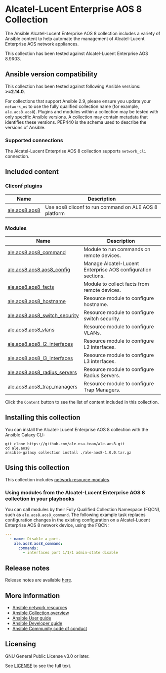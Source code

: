 # Alcatel-Lucent Enterprise AOS 8 Collection

The Ansible Alcatel-Lucent Enterprise AOS 8 collection includes a variety of Ansible content to help automate the management of Alcatel-Lucent Enterprise AOS network appliances.

This collection has been tested against Alcatel-Lucent Enterprise AOS 8.9R03.

<!--start requires_ansible-->
## Ansible version compatibility

This collection has been tested against following Ansible versions: **>=2.14.0**.

For collections that support Ansible 2.9, please ensure you update your `network_os` to use the
fully qualified collection name (for example, `ale.aos8.aos8`).
Plugins and modules within a collection may be tested with only specific Ansible versions.
A collection may contain metadata that identifies these versions.
PEP440 is the schema used to describe the versions of Ansible.
<!--end requires_ansible-->

### Supported connections
The Alcatel-Lucent Enterprise AOS 8 collection supports ``network_cli`` connection.

## Included content

<!--start collection content-->
### Cliconf plugins
Name | Description
--- | ---
[ale.aos8.aos8](https://github.com/ale-nsa-team/ale.aos8/blob/master/docs/ale.aos8.aos8_cliconf.rst)|Use aos8 cliconf to run command on ALE AOS 8 platform

### Modules
Name | Description
--- | ---
[ale.aos8.aos8_command](https://github.com/ale-nsa-team/ale.aos8/blob/master/docs/ale.aos8.aos8_command_module.rst)|Module to run commands on remote devices.
[ale.aos8.aos8.aos8_config](https://github.com/ale-nsa-team/ale.aos/blob/master/docs/ale.aos8.aos8_config_module.rst)|Manage Alcatel-Lucent Enterprise AOS configuration sections.
[ale.aos8.aos8_facts](https://github.com/ale-nsa-team/ale.aos8/blob/master/docs/ale.aos8.aos8_facts_module.rst)|Module to collect facts from remote devices.
[ale.aos8.aos8_hostname](https://github.com/ale-nsa-team/ale.aos8/blob/master/docs/ale.aos8.aos8_hostname_module.rst)|Resource module to configure hostname.
[ale.aos8.aos8_switch_security](https://github.com/ale-nsa-team/ale.aos8/blob/master/docs/ale.aos8.aos8_switch_security.rst)|Resource module to configure switch security.
[ale.aos8.aos8_vlans](https://github.com/ale-nsa-team/ale.aos8/blob/master/docs/ale.aos8.aos8_vlans_module.rst)|Resource module to configure VLANs.
[ale.aos8.aos8_l2_interfaces](https://github.com/ale-nsa-team/ale.aos8/blob/master/docs/ale.aos8.aos8_l2_interfaces_module.rst)|Resource module to configure L2 interfaces.
[ale.aos8.aos8_l3_interfaces](https://github.com/ale-nsa-team/ale.aos8/blob/master/docs/ale.aos8.aos8_l3_interfaces_module.rst)|Resource module to configure L3 interfaces.
[ale.aos8.aos8_radius_servers](https://github.com/ale-nsa-team/ale.aos8/blob/master/docs/ale.aos8.aos8_radius_servers_module.rst)|Resource module to configure Radius Servers.
[ale.aos8.aos8_trap_managers](https://github.com/ale-nsa-team/ale.aos8/blob/master/docs/ale.aos8.aos8_trap_managers_module.rst)|Resource module to configure Trap Managers.


<!--end collection content-->

Click the ``Content`` button to see the list of content included in this collection.

## Installing this collection

You can install the Alcatel-Lucent Enterprise AOS 8 collection with the Ansible Galaxy CLI:

    git clone https://github.com/ale-nsa-team/ale.aos8.git
    cd ale.aos8
    ansible-galaxy collection install ./ale-aos8-1.0.0.tar.gz

## Using this collection


This collection includes [network resource modules](https://docs.ansible.com/ansible/latest/network/user_guide/network_resource_modules.html).

### Using modules from the Alcatel-Lucent Enterprise AOS 8 collection in your playbooks

You can call modules by their Fully Qualified Collection Namespace (FQCN), such as `ale.aos8.aos8_command`.
The following example task replaces configuration changes in the existing configuration on a Alcatel-Lucent Enterprise AOS 8 network device, using the FQCN:

```yaml
---
  - name: Disable a port.
    ale.aos8.aos8_command:
      commands:
        - interfaces port 1/1/1 admin-state disable
```

## Release notes

<!--Add a link to a changelog.md file or an external docsite to cover this information. -->

Release notes are available [here](https://github.com/ale-nsa-team/ale.aos8/blob/main/CHANGELOG.rst).

## More information

- [Ansible network resources](https://docs.ansible.com/ansible/latest/network/getting_started/network_resources.html)
- [Ansible Collection overview](https://github.com/ansible-collections/overview)
- [Ansible User guide](https://docs.ansible.com/ansible/latest/user_guide/index.html)
- [Ansible Developer guide](https://docs.ansible.com/ansible/latest/dev_guide/index.html)
- [Ansible Community code of conduct](https://docs.ansible.com/ansible/latest/community/code_of_conduct.html)

## Licensing

GNU General Public License v3.0 or later.

See [LICENSE](https://www.gnu.org/licenses/gpl-3.0.txt) to see the full text.
